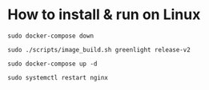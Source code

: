# How to install & run on Linux

`sudo docker-compose down`

`sudo ./scripts/image_build.sh greenlight release-v2`

`sudo docker-compose up -d`

`sudo systemctl restart nginx`

#